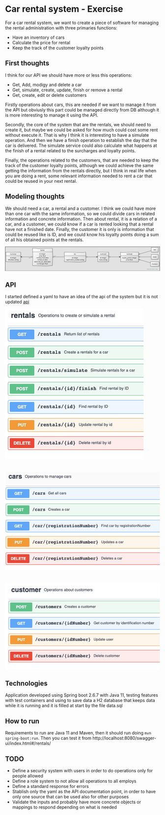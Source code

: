 # Car rental system - Exercise

For a car rental system, we want to create a piece of software for managing the rental administration with three primaries functions:
- Have an inventory of cars
- Calculate the price for rental
- Keep the track of the customer loyalty points

## First thoughts

I think for our API we should have more or less this operations:
- Get, Add, modigy and delete a car
- Get, simulate, create, update, finish or remove a rental
- Get, create, edit or delete customers

Firstly operations about cars, this are needed if we want to manage it from the API but obviusly this part could be managed directly from DB although it is more interesting to manage it using the API.

Secondly, the core of the system that are the rentals, we should need to create it, but maybe we could be asked for how much could cost some rent without execute it. That is why I think it is interesting to have a simulate operation. And then we have a finish operation to establish the day that the car is delivered. The simulate service could also calculate what happens at the finish of a rental related to the surcharges and loyalty points.

Finally, the operations related to the customers, that are needed to keep the track of the customer loyalty points, although we could achieve the same getting the information from the rentals directly, but I think in real life when you are doing a rent, some relevant information needed to rent a car that could be reused in your next rental.

## Modeling thoughts

We should need a car, a rental and a customer. I think we could have more than one car with the same information, so we could divide cars in related information and concrete information.
Then about rental, it is a relation of a car, and a customer, we could know if a car is rented looking that a rental have not a finished date.
Finally, the customer it is only is information that could be reused like is ID, and we could know his loyalty points doing a sum of all his obtained points at the rentals.

![model](https://github.com/ecn-code/car-rental-system-demo/blob/main/schema.png)

## API
I started defined a yaml to have an idea of the api of the system but it is not updated
[api](https://github.com/ecn-code/car-rental-system-demo/blob/main/api.yaml)

![rentals](https://raw.githubusercontent.com/ecn-code/car-rental-system-demo/main/rentals_api.png)
#
![cars](https://raw.githubusercontent.com/ecn-code/car-rental-system-demo/main/cars_api.png)
#
![customers](https://raw.githubusercontent.com/ecn-code/car-rental-system-demo/main/customers_api.png)

## Technologies
Application developed using Spring boot 2.6.7 with Java 11, testing features with test containers 
and using to save data a H2 database that keeps data while it is running and it is filled at start by the file data.sql

## How to run

Requirements to run are Java 11 and Maven, then it should run doing `mvn spring-boot:run`.
Then you can test it from http://localhost:8080/swagger-ui/index.html#/rentals/

## TODO

- Define a security system with users in order to do operations only for people allowed
- Define a role system to not allow all operations to all employs
- Define a standard response for errors
- Stablish only the yaml as the API documentation point, in order to have only one source that can be used also for other purposes
- Validate the inputs and probably have more concrete objects or mappings to respond depending on what is needed